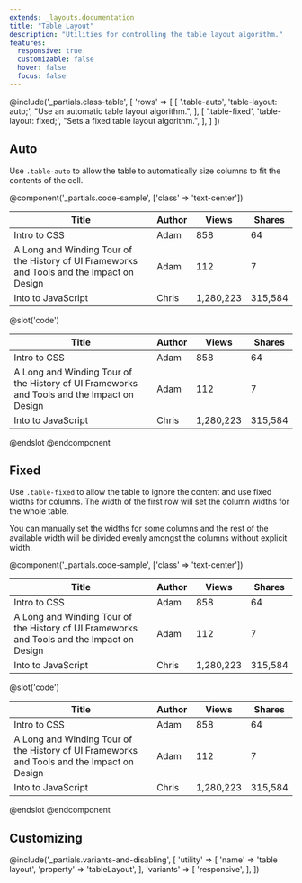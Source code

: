 ```yaml
---
extends: _layouts.documentation
title: "Table Layout"
description: "Utilities for controlling the table layout algorithm."
features:
  responsive: true
  customizable: false
  hover: false
  focus: false
---
```


@include('_partials.class-table', [
  'rows' => [
    [
      '.table-auto',
      'table-layout: auto;',
      "Use an automatic table layout algorithm.",
    ],
    [
      '.table-fixed',
      'table-layout: fixed;',
      "Sets a fixed table layout algorithm.",
    ],
  ]
])

## Auto

Use `.table-auto` to allow the table to automatically size columns to fit the contents of the cell.

@component('_partials.code-sample', ['class' => 'text-center'])
<table class="table-auto">
  <thead>
    <tr>
      <th>Title</th>
      <th>Author</th>
      <th>Views</th>
      <th>Shares</th>
    </tr>
  </thead>
  <tbody>
    <tr>
      <td class="border">Intro to CSS</td>
      <td class="border">Adam</td>
      <td class="border">858</td>
      <td class="border">64</td>
    </tr>
    <tr class="bg-gray-200">
      <td class="border">A Long and Winding Tour of the History of UI Frameworks and Tools and the Impact on Design</td>
      <td class="border">Adam</td>
      <td class="border">112</td>
      <td class="border">7</td>
    </tr>
    <tr>
      <td class="border">Into to JavaScript</td>
      <td class="border">Chris</td>
      <td class="border">1,280,223</td>
      <td class="border">315,584</td>
    </tr>
  </tbody>
</table>
@slot('code')
<table class="table-auto">
  <thead>
    <tr>
      <th>Title</th>
      <th>Author</th>
      <th>Views</th>
      <th>Shares</th>
    </tr>
  </thead>
  <tbody>
    <tr>
      <td class="border">Intro to CSS</td>
      <td class="border">Adam</td>
      <td class="border">858</td>
      <td class="border">64</td>
    </tr>
    <tr class="bg-gray-200">
      <td class="border">A Long and Winding Tour of the History of UI Frameworks and Tools and the Impact on Design</td>
      <td class="border">Adam</td>
      <td class="border">112</td>
      <td class="border">7</td>
    </tr>
    <tr>
      <td class="border">Into to JavaScript</td>
      <td class="border">Chris</td>
      <td class="border">1,280,223</td>
      <td class="border">315,584</td>
    </tr>
  </tbody>
</table>
@endslot
@endcomponent

## Fixed

Use `.table-fixed` to allow the table to ignore the content and use fixed widths for columns. The width of the first row will set the column widths for the whole table.

You can manually set the widths for some columns and the rest of the available width will be divided evenly amongst the columns without explicit width.

@component('_partials.code-sample', ['class' => 'text-center'])
<table class="table-fixed">
  <thead>
    <tr>
      <th class="w-1/2">Title</th>
      <th class="w-40">Author</th>
      <th>Views</th>
      <th>Shares</th>
    </tr>
  </thead>
  <tbody>
    <tr>
      <td class="border">Intro to CSS</td>
      <td class="border">Adam</td>
      <td class="border">858</td>
      <td class="border">64</td>
    </tr>
    <tr class="bg-gray-200">
      <td class="border">A Long and Winding Tour of the History of UI Frameworks and Tools and the Impact on Design</td>
      <td class="border">Adam</td>
      <td class="border">112</td>
      <td class="border">7</td>
    </tr>
    <tr>
      <td class="border">Into to JavaScript</td>
      <td class="border">Chris</td>
      <td class="border">1,280,223</td>
      <td class="border">315,584</td>
    </tr>
  </tbody>
</table>
@slot('code')
<table class="table-fixed">
  <thead>
    <tr>
      <th class="w-1/2">Title</th>
      <th class="w-40">Author</th>
      <th>Views</th>
      <th>Shares</th>
    </tr>
  </thead>
  <tbody>
    <tr>
      <td class="border">Intro to CSS</td>
      <td class="border">Adam</td>
      <td class="border">858</td>
      <td class="border">64</td>
    </tr>
    <tr class="bg-gray-200">
      <td class="border">A Long and Winding Tour of the History of UI Frameworks and Tools and the Impact on Design</td>
      <td class="border">Adam</td>
      <td class="border">112</td>
      <td class="border">7</td>
    </tr>
    <tr>
      <td class="border">Into to JavaScript</td>
      <td class="border">Chris</td>
      <td class="border">1,280,223</td>
      <td class="border">315,584</td>
    </tr>
  </tbody>
</table>
@endslot
@endcomponent

## Customizing

@include('_partials.variants-and-disabling', [
    'utility' => [
        'name' => 'table layout',
        'property' => 'tableLayout',
    ],
    'variants' => [
        'responsive',
    ],
])
